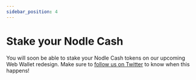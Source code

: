 ```yaml
---
sidebar_position: 4
---
```


# Stake your Nodle Cash

You will soon be able to stake your Nodle Cash tokens on our upcoming Web Wallet redesign. Make sure to [follow us on Twitter](https://twitter.com/NodleNetwork) to know when this happens!
